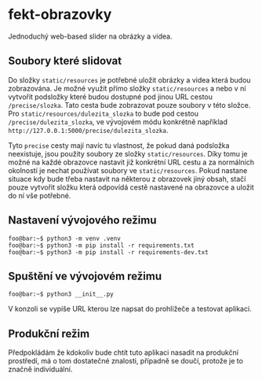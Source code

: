 # fekt-obrazovky

Jednoduchý web-based slider na obrázky a videa.

## Soubory které slidovat

Do složky `static/resources` je potřebné uložit obrázky a videa která budou zobrazována. 
Je možné využít přímo složky `static/resources` a nebo v ní vytvořit podsložky které budou dostupné pod jinou URL cestou `/precise/slozka`.
Tato cesta bude zobrazovat pouze soubory v této složce. Pro `static/resources/dulezita_slozka` to bude pod cestou `/precise/dulezita_slozka`, 
ve vývojovém módu konkrétně například `http://127.0.0.1:5000/precise/dulezita_slozka`.

Tyto `precise` cesty mají navíc tu vlastnost, že pokud daná podsložka neexistuje, jsou použity soubory ze složky `static/resources`.
Díky tomu je možné na každé obrazovce nastavit již konkrétní URL cestu a za normálních okolností je nechat používat soubory ve `static/resources`.
Pokud nastane situace kdy bude třeba nastavit na některou z obrazovek jiný obsah, 
stačí pouze vytvořit složku která odpovídá cestě nastavené na obrazovce a uložit do ní vše potřebné.

## Nastavení vývojového režimu

```console
foo@bar:~$ python3 -m venv .venv
foo@bar:~$ python3 -m pip install -r requirements.txt
foo@bar:~$ python3 -m pip install -r requirements-dev.txt
```
## Spuštění ve vývojovém režimu

```console
foo@bar:~$ python3 __init__.py
```
V konzoli se vypíše URL kterou lze napsat do prohlížeče a testovat aplikaci.

## Produkční režim
Předpokládám že kdokoliv bude chtít tuto aplikaci nasadit na produkční prostředí, 
má o tom dostatečné znalosti, případně se doučí, protože je to značně individuální.
